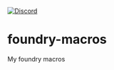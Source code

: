 [![Discord](https://dcbadge.vercel.app/api/shield/219289132235489280?style=flat)](https://discordapp.com/users/219289132235489280)

# foundry-macros
My foundry macros
